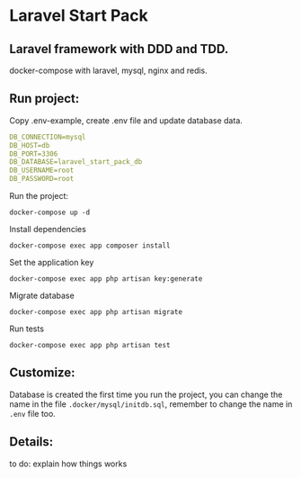 # Laravel Start Pack

## Laravel framework with DDD and TDD.

docker-compose with laravel, mysql, nginx and redis.

## Run project:

Copy .env-example, create .env file and update database data.

```yml
DB_CONNECTION=mysql
DB_HOST=db
DB_PORT=3306
DB_DATABASE=laravel_start_pack_db
DB_USERNAME=root
DB_PASSWORD=root
```

Run the project:

`docker-compose up -d`

Install dependencies

`docker-compose exec app composer install`

Set the application key 

`docker-compose exec app php artisan key:generate`

Migrate database

`docker-compose exec app php artisan migrate`

Run tests

`docker-compose exec app php artisan test`

## Customize:

Database is created the first time you run the project, you can change the name in the file `.docker/mysql/initdb.sql`, remember to change the name in `.env` file too.

## Details:

to do: explain how things works